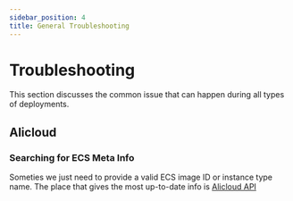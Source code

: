 ```yaml
---
sidebar_position: 4
title: General Troubleshooting
---
```


Troubleshooting
===============

This section discusses the common issue that can happen during all types of deployments.

Alicloud
--------

### Searching for ECS Meta Info

Someties we just need to provide a valid ECS image ID or instance type name. The place that gives the most up-to-date
info is [Alicloud API](https://help.aliyun.com/zh/ecs/user-guide/find-an-image)
